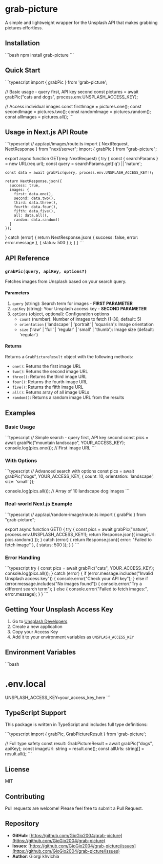 # grab-picture

A simple and lightweight wrapper for the Unsplash API that makes grabbing pictures effortless.

## Installation

\`\`\`bash
npm install grab-picture
\`\`\`

## Quick Start

\`\`\`typescript
import { grabPic } from 'grab-picture';

// Basic usage - query first, API key second
const pictures = await grabPic("cats and dogs", process.env.UNSPLASH_ACCESS_KEY);

// Access individual images
const firstImage = pictures.one();
const secondImage = pictures.two();
const randomImage = pictures.random();
const allImages = pictures.all();
\`\`\`

## Usage in Next.js API Route

\`\`\`typescript
// app/api/images/route.ts
import { NextRequest, NextResponse } from "next/server";
import { grabPic } from "grab-picture";

export async function GET(req: NextRequest) {
  try {
    const { searchParams } = new URL(req.url);
    const query = searchParams.get('q') || 'nature';
    
    const data = await grabPic(query, process.env.UNSPLASH_ACCESS_KEY!);
    
    return NextResponse.json({
      success: true,
      images: {
        first: data.one(),
        second: data.two(),
        third: data.three(),
        fourth: data.four(),
        fifth: data.five(),
        all: data.all(),
        random: data.random()
      }
    });
  } catch (error) {
    return NextResponse.json(
      { success: false, error: error.message },
      { status: 500 }
    );
  }
}
\`\`\`

## API Reference

### `grabPic(query, apiKey, options?)`

Fetches images from Unsplash based on your search query.

#### Parameters

1. `query` (string): Search term for images - **FIRST PARAMETER**
2. `apiKey` (string): Your Unsplash access key - **SECOND PARAMETER**  
3. `options` (object, optional): Configuration options
   - `count` (number): Number of images to fetch (1-30, default: 5)
   - `orientation` ('landscape' | 'portrait' | 'squarish'): Image orientation
   - `size` ('raw' | 'full' | 'regular' | 'small' | 'thumb'): Image size (default: 'regular')

#### Returns

Returns a `GrabPictureResult` object with the following methods:

- `one()`: Returns the first image URL
- `two()`: Returns the second image URL
- `three()`: Returns the third image URL
- `four()`: Returns the fourth image URL
- `five()`: Returns the fifth image URL
- `all()`: Returns array of all image URLs
- `random()`: Returns a random image URL from the results

## Examples

### Basic Usage

\`\`\`typescript
// Simple search - query first, API key second
const pics = await grabPic("mountain landscape", YOUR_ACCESS_KEY);
console.log(pics.one()); // First image URL
\`\`\`

### With Options

\`\`\`typescript
// Advanced search with options
const pics = await grabPic("dogs", YOUR_ACCESS_KEY, {
  count: 10,
  orientation: 'landscape',
  size: 'small'
});

console.log(pics.all()); // Array of 10 landscape dog images
\`\`\`

### Real-world Next.js Example

\`\`\`typescript
// app/api/random-image/route.ts
import { grabPic } from "grab-picture";

export async function GET() {
  try {
    const pics = await grabPic("nature", process.env.UNSPLASH_ACCESS_KEY!);
    return Response.json({ imageUrl: pics.random() });
  } catch (error) {
    return Response.json({ error: "Failed to fetch image" }, { status: 500 });
  }
}
\`\`\`

### Error Handling

\`\`\`typescript
try {
  const pics = await grabPic("cats", YOUR_ACCESS_KEY);
  console.log(pics.all());
} catch (error) {
  if (error.message.includes("Invalid Unsplash access key")) {
    console.error("Check your API key");
  } else if (error.message.includes("No images found")) {
    console.error("Try a different search term");
  } else {
    console.error("Failed to fetch images:", error.message);
  }
}
\`\`\`

## Getting Your Unsplash Access Key

1. Go to [Unsplash Developers](https://unsplash.com/developers)
2. Create a new application
3. Copy your Access Key
4. Add it to your environment variables as `UNSPLASH_ACCESS_KEY`

## Environment Variables

\`\`\`bash
# .env.local
UNSPLASH_ACCESS_KEY=your_access_key_here
\`\`\`

## TypeScript Support

This package is written in TypeScript and includes full type definitions:

\`\`\`typescript
import { grabPic, GrabPictureResult } from 'grab-picture';

// Full type safety
const result: GrabPictureResult = await grabPic("dogs", apiKey);
const imageUrl: string = result.one();
const allUrls: string[] = result.all();
\`\`\`

## License

MIT

## Contributing

Pull requests are welcome! Please feel free to submit a Pull Request.

## Repository

- **GitHub**: [https://github.com/GioGio2004/grab-picture](https://github.com/GioGio2004/grab-picture)
- **Issues**: [https://github.com/GioGio2004/grab-picture/issues](https://github.com/GioGio2004/grab-picture/issues)
- **Author**: Giorgi khvichia
